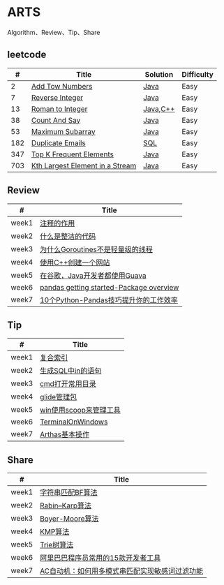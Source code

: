 # ARTS

Algorithm、Review、Tip、Share

## leetcode

| # | Title | Solution | Difficulty |
|---| ----- | -------- | ---------- |
|2|[Add Tow Numbers](https://leetcode.com/problems/add-two-numbers/)|[Java](./week03/algo/lc2/AddTwoNumbers.java)|Easy|
|7|[Reverse Integer](https://leetcode.com/problems/reverse-integer/)|[Java](./week07/algo/lc7/Solution.java)|Easy|
|13|[Roman to Integer](https://leetcode.com/problems/roman-to-integer/)|[Java](./week01/algo/lc13/Solution.java),[C++](./week01/algo/lc13/Solution.cpp)|Easy|
|38|[Count And Say](https://leetcode.com/problems/count-and-say/)|[Java](./week05/algo/lc38/Solution.java)|Easy|
|53|[Maximum Subarray](https://leetcode.com/problems/maximum-subarray/)|[Java](./week02/algo/lc53/PolitenessSolution.java)|Easy|
|182|[Duplicate Emails](https://leetcode.com/problems/duplicate-emails/)|[SQL](./week01/algo/lc182/leetcode182.sql)|Easy|
|347|[Top K Frequent Elements](https://leetcode.com/problems/duplicate-emails/https://leetcode.com/problems/top-k-frequent-elements/)|[Java](./week04/algo/lc347/TopKSolution.java)|Easy|
|703|[Kth Largest Element in a Stream](https://leetcode.com/problems/kth-largest-element-in-a-stream/)|[Java](./week06/algo/lc703/KthLargest.java)|Easy|

## Review

| # | Title |
|---| ----- |
|week1|[注释的作用](./week01/review/注释的作用.md)|
|week2|[什么是整洁的代码](./week02/review/什么是整洁的代码.md)|
|week3|[为什么Goroutines不是轻量级的线程](./week03/review/为什么go程不是轻量级的线程.md)|
|week4|[使用C++创建一个网站](./week04/review/使用C++创建一个网站.md)|
|week5|[在谷歌，Java开发者都使用Guava](./week05/review/在谷歌，Java开发者都使用Guava.md)|
|week6|[pandas getting started-Package overview](./week06/review/pandas_get_started_1.md)|
|week7|[10个Python-Pandas技巧提升你的工作效率](./week07/review/10个Python_Pandas技巧提升你的工作效率.md)|

## Tip

| # | Title |
|---| ----- |
|week1|[复合索引](./week01/tip/复合索引.md)|
|week2|[生成SQL中in的语句](./week02/tip/生成SQL中in的语句.md)|
|week3|[cmd打开常用目录](./week03/tip/cmd打开常用目录.md)|
|week4|[glide管理包](./week04/tip/glide管理包.md)|
|week5|[win使用scoop来管理工具](./week05/tip/win使用scoop来管理工具.md)|
|week6|[TerminalOnWindows](./week06/tip/TerminalOnWindows.md)|
|week7|[Arthas基本操作](./week07/tip/Arthas基本操作.md)|

## Share

| # | Title |
|---| ----- |
|week1|[字符串匹配BF算法](./week01/share/字符串匹配BF算法.md)|
|week2|[Rabin–Karp算法](./week02/share/Rabin–Karp算法.md)|
|week3|[Boyer-Moore算法](./week03/share/Boyer-Moore算法.md)|
|week4|[KMP算法](./week04/share/KMP算法.md)|
|week5|[Trie树算法](./week05/share/使用Trie树实现搜索引擎的搜索关键词提示功能.md)|
|week6|[阿里巴巴程序员常用的15款开发者工具](./week06/share/阿里巴巴程序员常用的15款开发者工具.md)|
|week7|[AC自动机：如何用多模式串匹配实现敏感词过滤功能](./week07/share/AC自动机：如何用多模式串匹配实现敏感词过滤功能.md)|
